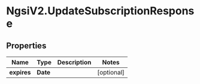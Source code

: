 # NgsiV2.UpdateSubscriptionResponse

## Properties
Name | Type | Description | Notes
------------ | ------------- | ------------- | -------------
**expires** | **Date** |  | [optional] 


